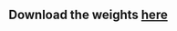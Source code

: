 ## Download the weights [here](https://drive.google.com/file/d/1l0qEh-ow7XHMq07_mDfZDKmQsI2Igzat/view?usp=sharing)
